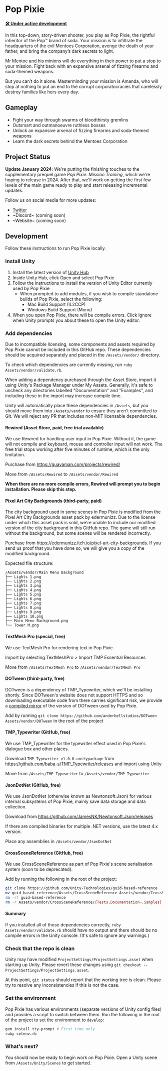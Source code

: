 # Pop Pixie

[**🛠 Under active development**](#project-status)

In this top-down, story-driven shooter, you play as Pop Pixie, the rightful inheritor of the Pop™ brand of soda. Your mission is to infiltrate the headquarters of the evil Mentoes Corporation, avenge the death of your father, and bring the company’s dark secrets to light.

Mr Mentoe and his minions will do everything in their power to put a stop to your mission. Fight back with an expansive arsenal of fizzing firearms and soda-themed weapons.

But you can’t do it alone. Masterminding your mission is Amanda, who will stop at nothing to put an end to the corrupt corporatocracies that carelessly destroy families like hers every day.

## Gameplay

- Fight your way through swarms of bloodthirsty gremlins
- Outsmart and outmanoeuvre ruthless bosses
- Unlock an expansive arsenal of fizzing firearms and soda-themed weapons
- Learn the dark secrets behind the Mentoes Corporation

## Project Status

**Update January 2024**: We're putting the finishing touches to the supplementary prequel game *Pop Pixie: Mission Training*, which we're hoping to release in 2024. After that, we'll work on getting the first few levels of the main game ready to play and start releasing incremental updates.

Follow us on social media for more updates:

- [Twitter](https://twitter.com/AnderbellStds)
- ~Discord~ (coming soon)
- ~Website~ (coming soon)

## Development

Follow these instructions to run Pop Pixie locally.

### Install Unity

1. Install the latest version of [Unity Hub](https://unity.com/download)
2. Inside Unity Hub, click Open and select Pop Pixie
3. Follow the instructions to install the version of Unity Editor currently used by Pop Pixie
   - When prompted to add modules, if you wish to compile standalone builds of Pop Pixie, select the following:
     - Mac Build Support (IL2CCP)
     - Windows Build Support (Mono)
4. When you open Pop Pixie, there will be compile errors. Click Ignore when Unity prompts you about these to open the Unity editor.

### Add dependencies

Due to incompatible licensing, some components and assets required by Pop Pixie cannot be included in this GitHub repo. These dependencies should be acquired separately and placed in the `/Assets/vendor/` directory.

To check which dependencies are currently missing, run `ruby Assets/vendor/validate.rb`.

When adding a dependency purchased through the Asset Store, import it using Unity's Package Manager under My Assets. Generally, it's safe to uncheck any directories labelled "Documentation" and "Examples", and including these in the import may increase compile time.

Unity will automatically place these dependencies in `/Assets`, but you should move them into `/Assets/vendor` to ensure they aren't committed to Git. We will reject any PR that includes non-MIT licensable dependencies.

#### Rewired (Asset Store, paid, free trial available)

We use Rewired for handling user input in Pop Pixie. Without it, the game will not compile and keyboard, mouse and controller input will not work. The free trial stops working after five minutes of runtime, which is the only limitation.

Purchase from https://guavaman.com/projects/rewired/

Move from `/Assets/Rewired` to `/Assets/vendor/Rewired`

**When there are no more compile errors, Rewired will prompt you to begin installation. Please skip this step.**

#### Pixel Art City Backgrounds (third-party, paid)

The city background used in some scenes in Pop Pixie is modified from the Pixel Art City Backgrounds asset pack by edermunizz. Due to the license under which this asset pack is sold, we're unable to include our modified version of the city background in this GitHub repo. The game will still run without the background, but some scenes will be rendered incorrectly.

Purchase from https://edermunizz.itch.io/pixel-art-city-backgrounds. If you send us proof that you have done so, we will give you a copy of the modified background.

Expected file structure:

```
/Assets/vendor/Main Menu Background
├── Lights 1.png
├── Lights 2.png
├── Lights 3.png
├── Lights 4.png
├── Lights 5.png
├── Lights 6.png
├── Lights 7.png
├── Lights 8.png
├── Lights 9.png
├── Lights 10.png
├── Main Menu Background.png
└── Tower M.png
```

#### TextMesh Pro (special, free)

We use TextMesh Pro for rendering text in Pop Pixie.

Import by selecting TextMeshPro > Import TMP Essential Resources

Move from `/Assets/TextMesh Pro` to `/Assets/vendor/TextMesh Pro`

#### DOTween (third-party, free)

DOTween is a dependency of TMP_Typewriter, which we'll be installing shortly. Since DOTween's website does not support HTTPS and so downloading executable code from there carries significant risk, we provide a [compiled mirror](https://github.com/anderbellstudios/DOTween) of the version of DOTween used by Pop Pixie.

Add by running `git clone https://github.com/anderbellstudios/DOTween Assets/vendor/DOTween` in the root of the project

#### TMP_Typewriter (GitHub, free)

We use TMP_Typewriter for the typewriter effect used in Pop Pixie's dialogue box and other places.

Download `TMP_Typewriter_v1.0.0.unitypackage` from https://github.com/baba-s/TMP_Typewriter/releases and import using Unity

Move from `/Assets/TMP_Typewriter` to `/Assets/vendor/TMP_Typewriter`

#### JsonDotNet (GitHub, free)

We use JsonDotNet (otherwise known as Newtonsoft.Json) for various internal subsystems of Pop Pixie, mainly save data storage and data collection.

Download from https://github.com/JamesNK/Newtonsoft.Json/releases

If there are compiled binaries for multiple .NET versions, use the latest 4.x version.

Place any assemblies in `/Assets/vendor/JsonDotNet`

#### CrossSceneReference (GitHub, free)

We use CrossSceneReference as part of Pop Pixie's scene serialisation system (soon to be deprecated).

Add by running the following in the root of the project:

```bash
git clone https://github.com/Unity-Technologies/guid-based-reference
mv guid-based-reference/Assets/CrossSceneReference Assets/vendor/CrossSceneReference
rm -rf guid-based-reference
rm -r Assets/vendor/CrossSceneReference/{Tests,Documentation~,Samples}
```

#### Summary

If you installed all of those dependencies correctly, `ruby Assets/vendor/validate.rb` should have no output and there should be no compile errors in the Unity console. (It's safe to ignore any warnings.)

### Check that the repo is clean

Unity may have modified `ProjectSettings/ProjectSettings.asset` when starting up Unity. Please revert these changes using `git checkout -- ProjectSettings/ProjectSettings.asset`.

At this point, `git status` should report that the working tree is clean. Please try to resolve any inconsistencies if this is not the case.

### Set the environment

Pop Pixie has various environments (separate versions of Unity config files) and provides a script to switch between them. Run the following in the root of the project to set the environment to `develop`:

```bash
gem install tty-prompt # First time only
ruby setenv.rb
```

### What's next?

You should now be ready to begin work on Pop Pixie. Open a Unity scene from `/Assets/Unity/Scenes` to get started.
